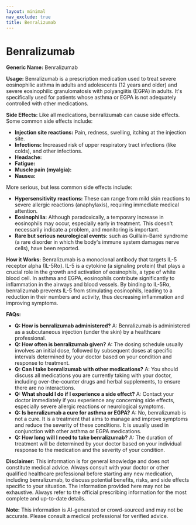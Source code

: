 ```yaml
---
layout: minimal
nav_exclude: true
title: Benralizumab
---
```


# Benralizumab

**Generic Name:** Benralizumab

**Usage:** Benralizumab is a prescription medication used to treat severe eosinophilic asthma in adults and adolescents (12 years and older) and severe eosinophilic granulomatosis with polyangiitis (EGPA) in adults.  It's specifically used for patients whose asthma or EGPA is not adequately controlled with other medications.

**Side Effects:**  Like all medications, benralizumab can cause side effects.  Some common side effects include:

* **Injection site reactions:**  Pain, redness, swelling, itching at the injection site.
* **Infections:** Increased risk of upper respiratory tract infections (like colds), and other infections.
* **Headache:**
* **Fatigue:**
* **Muscle pain (myalgia):**
* **Nausea:**

More serious, but less common side effects include:

* **Hypersensitivity reactions:**  These can range from mild skin reactions to severe allergic reactions (anaphylaxis), requiring immediate medical attention.
* **Eosinophilia:**  Although paradoxically, a temporary increase in eosinophils may occur, especially early in treatment.  This doesn't necessarily indicate a problem, and monitoring is important.
* **Rare but serious neurological events:** such as Guillain-Barré syndrome (a rare disorder in which the body's immune system damages nerve cells), have been reported.


**How it Works:** Benralizumab is a monoclonal antibody that targets IL-5 receptor alpha (IL-5Rα).  IL-5 is a cytokine (a signaling protein) that plays a crucial role in the growth and activation of eosinophils, a type of white blood cell.  In asthma and EGPA, eosinophils contribute significantly to inflammation in the airways and blood vessels. By binding to IL-5Rα, benralizumab prevents IL-5 from stimulating eosinophils, leading to a reduction in their numbers and activity, thus decreasing inflammation and improving symptoms.

**FAQs:**

* **Q: How is benralizumab administered?**  A: Benralizumab is administered as a subcutaneous injection (under the skin) by a healthcare professional.
* **Q: How often is benralizumab given?** A: The dosing schedule usually involves an initial dose, followed by subsequent doses at specific intervals determined by your doctor based on your condition and response to treatment.
* **Q: Can I take benralizumab with other medications?** A: You should discuss all medications you are currently taking with your doctor, including over-the-counter drugs and herbal supplements, to ensure there are no interactions.
* **Q: What should I do if I experience a side effect?** A:  Contact your doctor immediately if you experience any concerning side effects, especially severe allergic reactions or neurological symptoms.
* **Q: Is benralizumab a cure for asthma or EGPA?** A: No, benralizumab is not a cure. It is a treatment that aims to manage and improve symptoms and reduce the severity of these conditions.  It is usually used in conjunction with other asthma or EGPA medications.
* **Q:  How long will I need to take benralizumab?** A: The duration of treatment will be determined by your doctor based on your individual response to the medication and the severity of your condition.


**Disclaimer:** This information is for general knowledge and does not constitute medical advice. Always consult with your doctor or other qualified healthcare professional before starting any new medication, including benralizumab, to discuss potential benefits, risks, and side effects specific to your situation.  The information provided here may not be exhaustive.  Always refer to the official prescribing information for the most complete and up-to-date details.


**Note:** This information is AI-generated or crowd-sourced and may not be accurate. Please consult a medical professional for verified advice.